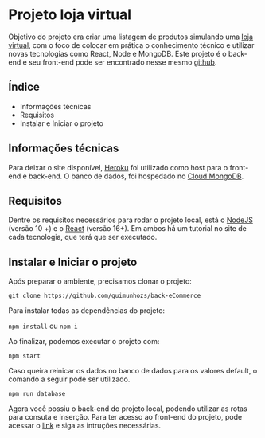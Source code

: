 # Projeto loja virtual

Objetivo do projeto era criar uma listagem de produtos simulando uma [loja virtual](https://app-ecommerce-front.herokuapp.com/), com o foco de colocar em prática o conhecimento técnico e utilizar novas tecnologias como React, Node e MongoDB.
Este projeto é o back-end e seu front-end pode ser encontrado nesse mesmo [github](https://github.com/guimunhozs/front-eCommerce).



## Índice
- Informações técnicas
- Requisitos
- Instalar e Iniciar o projeto


## Informações técnicas

Para deixar o site disponível, [Heroku]() foi utilizado como host para o front-end e back-end. O banco de dados, foi hospedado no [Cloud MongoDB](https://cloud.mongodb.com/). 


## Requisitos

Dentre os requisitos necessários para rodar o projeto local, está o [NodeJS](https://nodejs.org/en/) (versão 10 +) e o [React](https://pt-br.reactjs.org/) (versão 16+). Em ambos há um tutorial no site de cada tecnologia, que terá que ser executado.


## Instalar e Iniciar o projeto
Após preparar o ambiente, precisamos clonar o projeto:

``
git clone https://github.com/guimunhozs/back-eCommerce
``

Para instalar todas as dependências do projeto:

``npm install`` ou ``npm i``

Ao finalizar, podemos executar o projeto com:

``npm start``


Caso queira reinicar os dados no banco de dados para os valores default, o comando a seguir pode ser utilizado.

``npm run database``

Agora você possiu o back-end do projeto local, podendo utilizar as rotas para consuta e inserção. Para ter acesso ao front-end do projeto, pode acessar o [link](https://github.com/guimunhozs/front-eCommerce) e siga as intruções necessárias.

